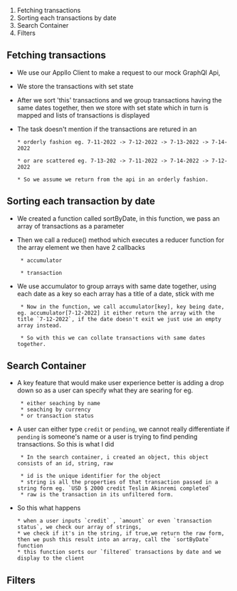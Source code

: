 1. Fetching transactions
2. Sorting each transactions by date
3. Search Container
4. Filters

## Fetching transactions

- We use our Appllo Client to make a request to our mock GraphQl Api,

- We store the transactions with set state

- After we sort 'this' transactions and we group transactions having the same dates together, then we store with set state which in turn is mapped and lists of transactions is displayed

- The task doesn't mention if the transactions are retured in an

      * orderly fashion eg. 7-11-2022 -> 7-12-2022 -> 7-13-2022 -> 7-14-2022

      * or are scattered eg. 7-13-202 -> 7-11-2022 -> 7-14-2022 -> 7-12-2022

      * So we assume we return from the api in an orderly fashion.

## Sorting each transaction by date

- We created a function called sortByDate, in this function, we pass an array of transactions as a parameter

- Then we call a reduce() method which executes a reducer function for the array element
  we then have 2 callbacks

       * accumulator

       * transaction

- We use accumulator to group arrays with same date together, using each date as a key so each array has a title of a date, stick with me

       * Now in the function, we call accumulator[key], key being date, eg. accumulator[7-12-2022] it either return the array with the title `7-12-2022`, if the date doesn't exit we just use an empty array instead.

       * So with this we can collate transactions with same dates together.

## Search Container

- A key feature that would make user experience better is adding a drop down so as a user can specify what they are searing for eg.

       * either seaching by name
       * seaching by currency
       * or transaction status

- A user can either type `credit` or `pending`, we cannot really differentiate if `pending` is someone's name or a user is trying to find pending transactions. So this is what I did

       * In the search container, i created an object, this object consists of an id, string, raw

       * id is the unique identifier for the object
       * string is all the properties of that transaction passed in a string form eg. `USD $ 2000 credit Teslim Akinremi completed`
       * raw is the transaction in its unfiltered form.

- So this what happens

      * when a user inputs `credit` , `amount` or even `transaction status`, we check our array of strings,
      * we check if it's in the string, if true,we return the raw form, then we push this result into an array, call the `sortByDate` function
      * this function sorts our `filtered` transactions by date and we display to the client

## Filters
